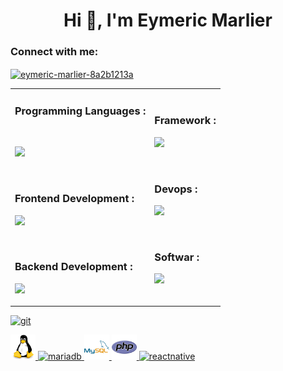 <h1 align="center">Hi 👋, I'm Eymeric Marlier</h1>
<h3 align="left">Connect with me:</h3>
<p align="left">
<a href="https://linkedin.com/in/eymeric-marlier-8a2b1213a" target="blank"><img align="center" src="https://raw.githubusercontent.com/rahuldkjain/github-profile-readme-generator/master/src/images/icons/Social/linked-in-alt.svg" alt="eymeric-marlier-8a2b1213a" height="30" width="40" /></a>
</p>
<table>

  <tr>
    <td>
      <h3 align="left">Programming Languages : </h3>
     <br>
     <p align="left">
    <a href="https://skillicons.dev">
     <img src="https://skillicons.dev/icons?i=threejs,typescript,javascript,php" />
    </a>
   </p>
<br>
  <h3 align="left">Frontend Development :</h3>
    <p align="left">
      <a href="https://skillicons.dev">
     <img src="https://skillicons.dev/icons?i=bootstrap,html,css,react" />
  </a>
</p>

 <br>

 <h3 align="left">Backend Development : </h3>
<p align="left">
  <a href="https://skillicons.dev">
    <img src="https://skillicons.dev/icons?i=nodejs,nginx" />
  </a>
</p>
</td>
    <td>
<h3 align="left">Framework : </h3>
<p align="left">
  <a href="https://skillicons.dev">
    <img src="https://skillicons.dev/icons?i=symfony,react" />
  </a>
</p>
     <br>
     <h3 align="left">Devops : </h3>
<p align="left">
  <a href="https://skillicons.dev">
    <img src="https://skillicons.dev/icons?i=docker" />
  </a>
</p> 
   <br>
     <h3 align="left">Softwar :</h3> 
<p align="left">
  <a href="https://skillicons.dev">
    <img src="https://skillicons.dev/icons?i=blender,figma" />
  </a>
</p>


  </td>

</table>






 <a href="https://git-scm.com/" target="_blank" rel="noreferrer"> <img src="https://www.vectorlogo.zone/logos/git-scm/git-scm-icon.svg" alt="git" width="40" height="40"/> </a> 


<a href="https://www.linux.org/" target="_blank" rel="noreferrer"> <img src="https://raw.githubusercontent.com/devicons/devicon/master/icons/linux/linux-original.svg" alt="linux" width="40" height="40"/> </a>
<a href="https://mariadb.org/" target="_blank" rel="noreferrer"> <img src="https://www.vectorlogo.zone/logos/mariadb/mariadb-icon.svg" alt="mariadb" width="40" height="40"/> </a>
<a href="https://www.mysql.com/" target="_blank" rel="noreferrer"> <img src="https://raw.githubusercontent.com/devicons/devicon/master/icons/mysql/mysql-original-wordmark.svg" alt="mysql" width="40" height="40"/> </a> 
 <a href="https://www.php.net" target="_blank" rel="noreferrer"> <img src="https://raw.githubusercontent.com/devicons/devicon/master/icons/php/php-original.svg" alt="php" width="40" height="40"/> </a> 
<a href="https://reactnative.dev/" target="_blank" rel="noreferrer"> <img src="https://reactnative.dev/img/header_logo.svg" alt="reactnative" width="40" height="40"/> </a> 
 </p>
